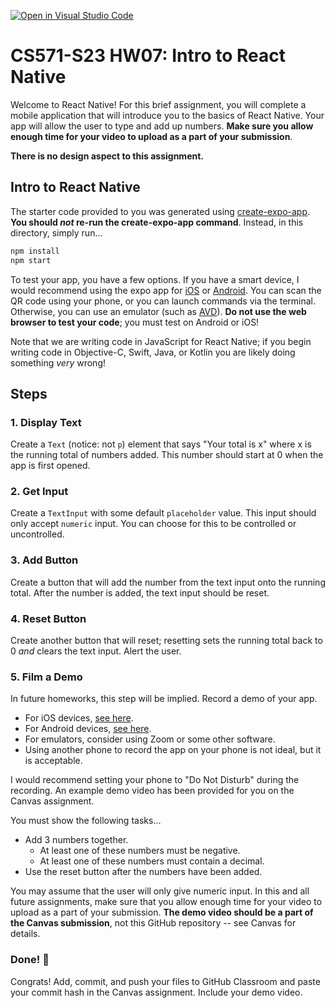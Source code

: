 [![Open in Visual Studio Code](https://classroom.github.com/assets/open-in-vscode-c66648af7eb3fe8bc4f294546bfd86ef473780cde1dea487d3c4ff354943c9ae.svg)](https://classroom.github.com/online_ide?assignment_repo_id=10585681&assignment_repo_type=AssignmentRepo)
# CS571-S23 HW07: Intro to React Native

Welcome to React Native! For this brief assignment, you will complete a mobile application that will introduce you to the basics of React Native. Your app will allow the user to type and add up numbers. **Make sure you allow enough time for your video to upload as a part of your submission**.

**There is no design aspect to this assignment.**

## Intro to React Native

The starter code provided to you was generated using [create-expo-app](https://www.npmjs.com/package/create-expo-app). **You should *not* re-run the create-expo-app command**. Instead, in this directory, simply run...

```bash
npm install
npm start
```

To test your app, you have a few options. If you have a smart device, I would recommend using the expo app for [iOS](https://apps.apple.com/us/app/expo-go/id982107779) or [Android](https://play.google.com/store/apps/details?id=host.exp.exponent&hl=en_US&gl=US). You can scan the QR code using your phone, or you can launch commands via the terminal. Otherwise, you can use an emulator (such as [AVD](https://developer.android.com/studio/run/emulator)). **Do not use the web browser to test your code**; you must test on Android or iOS!

Note that we are writing code in JavaScript for React Native; if you begin writing code in Objective-C, Swift, Java, or Kotlin you are likely doing something *very* wrong!

## Steps

### 1. Display Text
Create a `Text` (notice: not `p`) element that says "Your total is x" where x is the running total of numbers added. This number should start at 0 when the app is first opened.

### 2. Get Input
Create a `TextInput` with some default `placeholder` value. This input should only accept `numeric` input. You can choose for this to be controlled or uncontrolled. 

### 3. Add Button
Create a button that will add the number from the text input onto the running total. After the number is added, the text input should be reset.

### 4. Reset Button
Create another button that will reset; resetting sets the running total back to 0 *and* clears the text input. Alert the user.

### 5. Film a Demo
In future homeworks, this step will be implied. Record a demo of your app.
 - For iOS devices, [see here](https://support.apple.com/en-us/HT207935).
 - For Android devices, [see here](https://support.google.com/android/answer/9075928?hl=en).
 - For emulators, consider using Zoom or some other software.
 - Using another phone to record the app on your phone is not ideal, but it is acceptable.

I would recommend setting your phone to "Do Not Disturb" during the recording. An example demo video has been provided for you on the Canvas assignment.

You must show the following tasks...

 - Add 3 numbers together.
   - At least one of these numbers must be negative.
   - At least one of these numbers must contain a decimal.
 - Use the reset button after the numbers have been added.

You may assume that the user will only give numeric input. In this and all future assignments, make sure that you allow enough time for your video to upload as a part of your submission. **The demo video should be a part of the Canvas submission**, not this GitHub repository -- see Canvas for details.

### Done! 🥳
Congrats! Add, commit, and push your files to GitHub Classroom and paste your commit hash in the Canvas assignment. Include your demo video.
